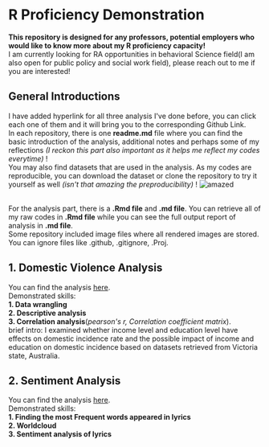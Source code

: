 # R Proficiency Demonstration
**This repository is designed for any professors, potential employers who would like to know more about my R proficiency capacity!**
<br/>I am currently looking for RA opportunities in behavioral Science field(I am also open for public policy and social work field), please reach out to me if you are interested!

## General Introductions 
I have added hyperlink for all three analysis I've done before, you can click each one of them and it will bring you to the corresponding Github Link. 
<br/>In each repository, there is one **readme.md** file where you can find the basic introduction of the analysis, additional notes and perhaps some of my reflections *(I reckon this part also important as it helps me reflect my codes everytime)* !
<br/>You may also find datasets that are used in the analysis. As my codes are reproducible, you can download the dataset or clone the repository to try it yourself as well *(isn't that amazing the preproducibility)* !
![amazed](~/R_Proficiency_Demostration_me/images/amazed.png)

<br/>For the analysis part, there is a **.Rmd file** and **.md file**. You can retrieve all of my raw codes in **.Rmd file** while you can see the full output report of analysis in **.md file**. 
<br/>Some repository included image files where all rendered images are stored. 
<br/>You can ignore files like .github, .gitignore, .Proj.


## 1. Domestic Violence Analysis
You can find the analysis [here](https://github.com/JunyouC/R_Proficiency_Demonstration-me/tree/main/domestic_violence_analysis).
<br/>Demonstrated skills: 
</br>**1. Data wrangling**
</br>**2. Descriptive analysis**
</br>**3. Correlation analysis**(*pearson's r, Correlation coefficient matrix*).
<br/>brief intro: I examined whether income level and education level have effects on domestic incidence rate and the possible impact of income and education on domestic incidence based on datasets retrieved from Victoria state, Australia. 

## 2. Sentiment Analysis
You can find the analysis [here](https://github.com/JunyouC/R_Proficiency_Demonstration-me/tree/main/sentiment_analysis).
<br/>Demonstrated skills: 
</br>**1. Finding the most Frequent words appeared in lyrics** 
</br>**2. Worldcloud**
</br>**3. Sentiment analysis of lyrics**

